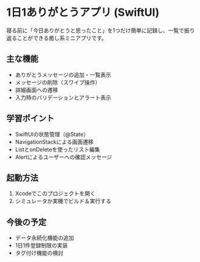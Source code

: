 # 1日1ありがとうアプリ (SwiftUI)

寝る前に「今日ありがとうと思ったこと」を1つだけ簡単に記録し、一覧で振り返ることができる癒し系ミニアプリです。

## 主な機能
- ありがとうメッセージの追加・一覧表示
- メッセージの削除（スワイプ操作）
- 詳細画面への遷移
- 入力時のバリデーションとアラート表示

## 学習ポイント
- SwiftUIの状態管理（@State）
- NavigationStackによる画面遷移
- ListとonDeleteを使ったリスト編集
- Alertによるユーザーへの確認メッセージ

## 起動方法
1. Xcodeでこのプロジェクトを開く
2. シミュレータか実機でビルド＆実行する

## 今後の予定
- データ永続化機能の追加
- 1日1件登録制限の実装
- タグ付け機能の検討

